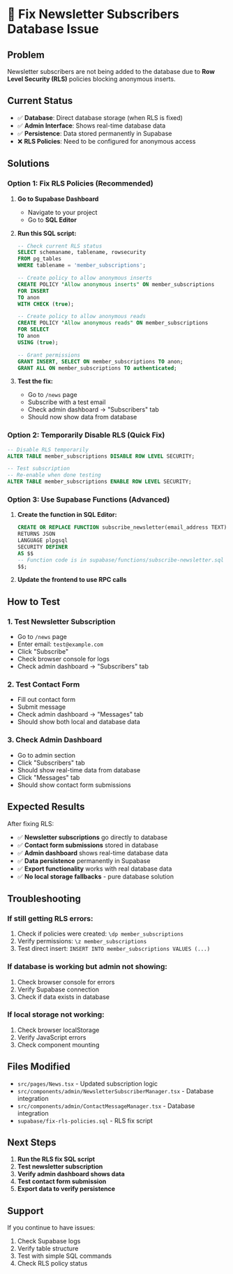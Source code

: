 # 🔧 Fix Newsletter Subscribers Database Issue

## **Problem**
Newsletter subscribers are not being added to the database due to **Row Level Security (RLS)** policies blocking anonymous inserts.

## **Current Status**
- ✅ **Database**: Direct database storage (when RLS is fixed)
- ✅ **Admin Interface**: Shows real-time database data
- ✅ **Persistence**: Data stored permanently in Supabase
- ❌ **RLS Policies**: Need to be configured for anonymous access

## **Solutions**

### **Option 1: Fix RLS Policies (Recommended)**

1. **Go to Supabase Dashboard**
   - Navigate to your project
   - Go to **SQL Editor**

2. **Run this SQL script:**
   ```sql
   -- Check current RLS status
   SELECT schemaname, tablename, rowsecurity 
   FROM pg_tables 
   WHERE tablename = 'member_subscriptions';

   -- Create policy to allow anonymous inserts
   CREATE POLICY "Allow anonymous inserts" ON member_subscriptions
   FOR INSERT 
   TO anon
   WITH CHECK (true);

   -- Create policy to allow anonymous reads
   CREATE POLICY "Allow anonymous reads" ON member_subscriptions
   FOR SELECT 
   TO anon
   USING (true);

   -- Grant permissions
   GRANT INSERT, SELECT ON member_subscriptions TO anon;
   GRANT ALL ON member_subscriptions TO authenticated;
   ```

3. **Test the fix:**
   - Go to `/news` page
   - Subscribe with a test email
   - Check admin dashboard → "Subscribers" tab
   - Should now show data from database

### **Option 2: Temporarily Disable RLS (Quick Fix)**

```sql
-- Disable RLS temporarily
ALTER TABLE member_subscriptions DISABLE ROW LEVEL SECURITY;

-- Test subscription
-- Re-enable when done testing
ALTER TABLE member_subscriptions ENABLE ROW LEVEL SECURITY;
```

### **Option 3: Use Supabase Functions (Advanced)**

1. **Create the function in SQL Editor:**
   ```sql
   CREATE OR REPLACE FUNCTION subscribe_newsletter(email_address TEXT)
   RETURNS JSON
   LANGUAGE plpgsql
   SECURITY DEFINER
   AS $$
   -- Function code is in supabase/functions/subscribe-newsletter.sql
   $$;
   ```

2. **Update the frontend to use RPC calls**

## **How to Test**

### **1. Test Newsletter Subscription**
- Go to `/news` page
- Enter email: `test@example.com`
- Click "Subscribe"
- Check browser console for logs
- Check admin dashboard → "Subscribers" tab

### **2. Test Contact Form**
- Fill out contact form
- Submit message
- Check admin dashboard → "Messages" tab
- Should show both local and database data

### **3. Check Admin Dashboard**
- Go to admin section
- Click "Subscribers" tab
- Should show real-time data from database
- Click "Messages" tab
- Should show contact form submissions

## **Expected Results**

After fixing RLS:
- ✅ **Newsletter subscriptions** go directly to database
- ✅ **Contact form submissions** stored in database  
- ✅ **Admin dashboard** shows real-time database data
- ✅ **Data persistence** permanently in Supabase
- ✅ **Export functionality** works with real database data
- ✅ **No local storage fallbacks** - pure database solution

## **Troubleshooting**

### **If still getting RLS errors:**
1. Check if policies were created: `\dp member_subscriptions`
2. Verify permissions: `\z member_subscriptions`
3. Test direct insert: `INSERT INTO member_subscriptions VALUES (...)`

### **If database is working but admin not showing:**
1. Check browser console for errors
2. Verify Supabase connection
3. Check if data exists in database

### **If local storage not working:**
1. Check browser localStorage
2. Verify JavaScript errors
3. Check component mounting

## **Files Modified**

- `src/pages/News.tsx` - Updated subscription logic
- `src/components/admin/NewsletterSubscriberManager.tsx` - Database integration
- `src/components/admin/ContactMessageManager.tsx` - Database integration
- `supabase/fix-rls-policies.sql` - RLS fix script

## **Next Steps**

1. **Run the RLS fix SQL script**
2. **Test newsletter subscription**
3. **Verify admin dashboard shows data**
4. **Test contact form submission**
5. **Export data to verify persistence**

## **Support**

If you continue to have issues:
1. Check Supabase logs
2. Verify table structure
3. Test with simple SQL commands
4. Check RLS policy status
